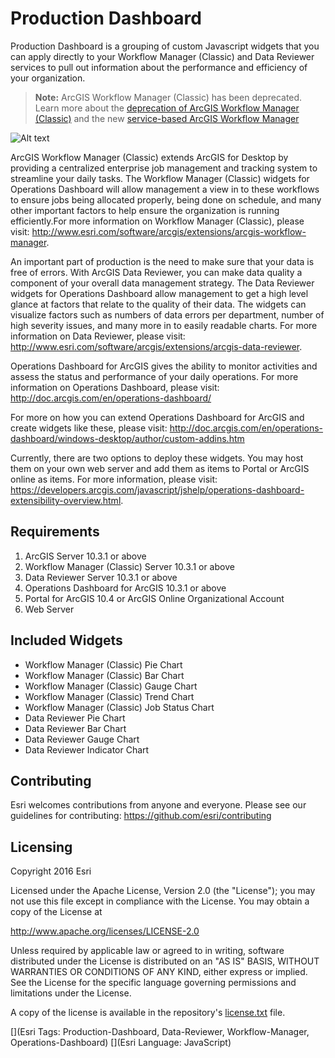 # Production Dashboard
Production Dashboard is a grouping of custom Javascript widgets that you can apply directly to your Workflow Manager (Classic) and Data Reviewer services to pull out information about the performance and efficiency of your organization.

> **Note:** ArcGIS Workflow Manager (Classic) has been deprecated. Learn more about the [deprecation of ArcGIS Workflow Manager (Classic)](https://support.esri.com/en-us/knowledge-base/arcgis-workflow-manager-classic-deprecation-000031190) and the new [service-based ArcGIS Workflow Manager](https://www.esri.com/en-us/arcgis/products/arcgis-workflow-manager/overview)

![Alt text](/ProductionDashboard/Dashboard_Example.png?raw=true "Example Dashboard")

ArcGIS Workflow Manager (Classic) extends ArcGIS for Desktop by providing a centralized enterprise job management and tracking system to streamline your daily tasks. The Workflow Manager (Classic) widgets for Operations Dashboard will allow management a view in to these workflows to ensure jobs being allocated properly, being done on schedule, and many other important factors to help ensure the organization is running efficiently.For more information on Workflow Manager (Classic), please visit: http://www.esri.com/software/arcgis/extensions/arcgis-workflow-manager.

An important part of production is the need to make sure that your data is free of errors. With ArcGIS Data Reviewer, you can make data quality a component of your overall data management strategy. The Data Reviewer widgets for Operations Dashboard allow management to get a high level glance at factors that relate to the quality of their data. The widgets can visualize factors such as numbers of data errors per department, number of high severity issues, and many more in to easily readable charts. For more information on Data Reviewer, please visit: http://www.esri.com/software/arcgis/extensions/arcgis-data-reviewer.

Operations Dashboard for ArcGIS gives the ability to monitor activities and assess the status and performance of your daily operations. For more information on Operations Dashboard, please visit: http://doc.arcgis.com/en/operations-dashboard/

For more on how you can extend Operations Dashboard for ArcGIS and create widgets like these, please visit: http://doc.arcgis.com/en/operations-dashboard/windows-desktop/author/custom-addins.htm

Currently, there are two options to deploy these widgets.  You may host them on your own web server and add them as items to Portal or ArcGIS online as items.  For more information, please visit: https://developers.arcgis.com/javascript/jshelp/operations-dashboard-extensibility-overview.html.

Requirements
---
  1. ArcGIS Server 10.3.1 or above
  2. Workflow Manager (Classic) Server 10.3.1 or above
  3. Data Reviewer Server 10.3.1 or above
  4. Operations Dashboard for ArcGIS 10.3.1 or above
  5. Portal for ArcGIS 10.4 or ArcGIS Online Organizational Account 
  6. Web Server

Included Widgets
---
 - Workflow Manager (Classic) Pie Chart
 - Workflow Manager (Classic) Bar Chart
 - Workflow Manager (Classic) Gauge Chart
 - Workflow Manager (Classic) Trend Chart
 - Workflow Manager (Classic) Job Status Chart
 - Data Reviewer Pie Chart
 - Data Reviewer Bar Chart
 - Data Reviewer Gauge Chart
 - Data Reviewer Indicator Chart

Contributing
---

Esri welcomes contributions from anyone and everyone. Please see our guidelines for contributing:  https://github.com/esri/contributing

Licensing
---

Copyright 2016 Esri

Licensed under the Apache License, Version 2.0 (the "License"); you may not use this file except in compliance with the License. You may obtain a copy of the License at

http://www.apache.org/licenses/LICENSE-2.0

Unless required by applicable law or agreed to in writing, software distributed under the License is distributed on an "AS IS" BASIS, WITHOUT WARRANTIES OR CONDITIONS OF ANY KIND, either express or implied. See the License for the specific language governing permissions and limitations under the License.

A copy of the license is available in the repository's [license.txt](license.txt?raw=true) file.

[](Esri Tags: Production-Dashboard, Data-Reviewer, Workflow-Manager, Operations-Dashboard) 
[](Esri Language: JavaScript)
